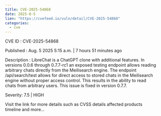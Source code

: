 ```yaml
--- 
title: CVE-2025-54868
date: 2025-8-5
lien: "https://cvefeed.io/vuln/detail/CVE-2025-54868"
categories:
  - cve
---
```


CVE ID : CVE-2025-54868

Published :  Aug. 5
2025
5:15 a.m. | 7 hours
51 minutes ago

Description : LibreChat is a ChatGPT clone with additional features. In versions 0.0.6 through 0.7.7-rc1
an exposed testing endpoint allows reading arbitrary chats directly from the Meilisearch engine. The endpoint /api/search/test allows for direct access to stored chats in the Meilisearch engine without proper access control. This results in the ability to read chats from arbitrary users. This issue is fixed in version 0.7.7.

Severity: 7.5 | HIGH

Visit the link for more details
such as CVSS details
affected products
timeline
and more...

